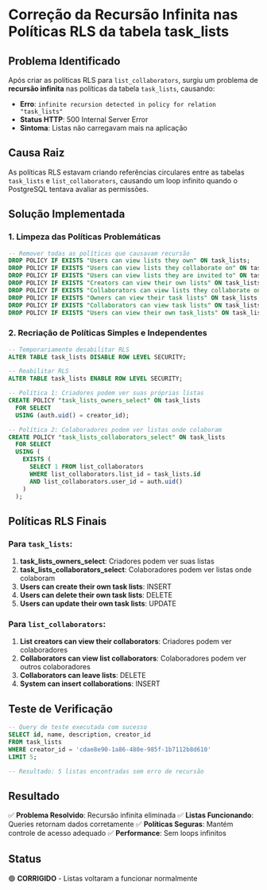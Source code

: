 # Correção da Recursão Infinita nas Políticas RLS da tabela task_lists

## Problema Identificado

Após criar as políticas RLS para `list_collaborators`, surgiu um problema de **recursão infinita** nas políticas da tabela `task_lists`, causando:

- **Erro**: `infinite recursion detected in policy for relation "task_lists"`
- **Status HTTP**: 500 Internal Server Error
- **Sintoma**: Listas não carregavam mais na aplicação

## Causa Raiz

As políticas RLS estavam criando referências circulares entre as tabelas `task_lists` e `list_collaborators`, causando um loop infinito quando o PostgreSQL tentava avaliar as permissões.

## Solução Implementada

### 1. Limpeza das Políticas Problemáticas

```sql
-- Remover todas as políticas que causavam recursão
DROP POLICY IF EXISTS "Users can view lists they own" ON task_lists;
DROP POLICY IF EXISTS "Users can view lists they collaborate on" ON task_lists;
DROP POLICY IF EXISTS "Users can view lists they are invited to" ON task_lists;
DROP POLICY IF EXISTS "Creators can view their own lists" ON task_lists;
DROP POLICY IF EXISTS "Collaborators can view lists they collaborate on" ON task_lists;
DROP POLICY IF EXISTS "Owners can view their task lists" ON task_lists;
DROP POLICY IF EXISTS "Collaborators can view task lists" ON task_lists;
DROP POLICY IF EXISTS "Users can view their own task_lists" ON task_lists;
```

### 2. Recriação de Políticas Simples e Independentes

```sql
-- Temporariamente desabilitar RLS
ALTER TABLE task_lists DISABLE ROW LEVEL SECURITY;

-- Reabilitar RLS
ALTER TABLE task_lists ENABLE ROW LEVEL SECURITY;

-- Política 1: Criadores podem ver suas próprias listas
CREATE POLICY "task_lists_owners_select" ON task_lists
  FOR SELECT
  USING (auth.uid() = creator_id);

-- Política 2: Colaboradores podem ver listas onde colaboram
CREATE POLICY "task_lists_collaborators_select" ON task_lists
  FOR SELECT
  USING (
    EXISTS (
      SELECT 1 FROM list_collaborators
      WHERE list_collaborators.list_id = task_lists.id
      AND list_collaborators.user_id = auth.uid()
    )
  );
```

## Políticas RLS Finais

### Para `task_lists`:

1. **task_lists_owners_select**: Criadores podem ver suas listas
2. **task_lists_collaborators_select**: Colaboradores podem ver listas onde colaboram
3. **Users can create their own task lists**: INSERT
4. **Users can delete their own task lists**: DELETE
5. **Users can update their own task lists**: UPDATE

### Para `list_collaborators`:

1. **List creators can view their collaborators**: Criadores podem ver colaboradores
2. **Collaborators can view list collaborators**: Colaboradores podem ver outros colaboradores
3. **Collaborators can leave lists**: DELETE
4. **System can insert collaborations**: INSERT

## Teste de Verificação

```sql
-- Query de teste executada com sucesso
SELECT id, name, description, creator_id
FROM task_lists
WHERE creator_id = 'cdae8e90-1a86-480e-985f-1b7112b8d610'
LIMIT 5;

-- Resultado: 5 listas encontradas sem erro de recursão
```

## Resultado

✅ **Problema Resolvido**: Recursão infinita eliminada
✅ **Listas Funcionando**: Queries retornam dados corretamente
✅ **Políticas Seguras**: Mantém controle de acesso adequado
✅ **Performance**: Sem loops infinitos

## Status

🟢 **CORRIGIDO** - Listas voltaram a funcionar normalmente
